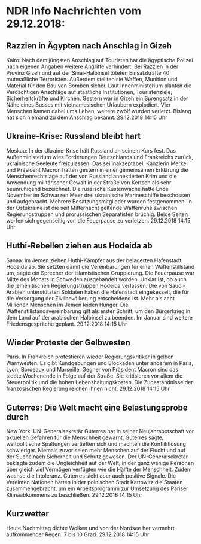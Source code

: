 # NDR Info Nachrichten vom 29.12.2018:


## Razzien in Ägypten nach Anschlag in Gizeh
Kairo: Nach dem jüngsten Anschlag auf Touristen hat die ägyptische Polizei nach eigenen Angaben weitere Angriffe verhindert. Bei Razzien in der Provinz Gizeh und auf der Sinai-Halbinsel töteten Einsatzkräfte 40 mutmaßliche Terroristen. Außerdem stellten sie Waffen, Munition und Material für den Bau von Bomben sicher. Laut Innenministerium planten die Verdächtigen Anschläge auf staatliche Institutionen, Touristenziele, Sicherheitskräfte und Kirchen. Gestern war in Gizeh ein Sprengsatz in der Nähe eines Busses mit vietnamesischen Urlaubern explodiert. Vier Menschen kamen dabei ums Leben, weitere zwölf wurden verletzt. Bislang hat sich niemand zu dem Anschlag bekannt. 29.12.2018 14:15 Uhr 

## Ukraine-Krise: Russland bleibt hart
Moskau: In der Ukraine-Krise hält Russland an seinem Kurs fest. Das Außenministerium wies Forderungen Deutschlands und Frankreichs zurück, ukrainische Seeleute freizulassen. Das sei inakzeptabel. Kanzlerin Merkel und Präsident Macron hatten gestern in einer gemeinsamen Erklärung die Menschenrechtslage auf der von Russland annektierten Krim und die Anwendung militärischer Gewalt in der Straße von Kertsch als sehr beunruhigend bezeichnet. Die russische Küstenwache hatte Ende November im Schwarzen Meer drei ukrainische Marineschiffe beschossen und aufgebracht. Mehrere Besatzungsmitglieder wurden festgenommen. In der Ostukraine ist die seit Mitternacht geltende Waffenruhe zwischen Regierungstruppen und prorussischen Separatisten brüchig. Beide Seiten werfen sich gegenseitig vor, die Feuerpause zu verletzen. 29.12.2018 14:15 Uhr 

## Huthi-Rebellen ziehen aus Hodeida ab
Sanaa: Im Jemen ziehen Huthi-Kämpfer aus der belagerten Hafenstadt Hodeida ab. Sie setzten damit die Vereinbarungen für einen Waffenstillstand um, sagte ein Sprecher der islamistischen Gruppierung. Die Feuerpause war Mitte des Monats in Schweden ausgehandelt worden. Unklar ist, ob auch die jemenitischen Regierungstruppen Hodeida verlassen. Die von Saudi-Arabien unterstützten Soldaten haben die Hafenstadt eingekesselt, die für die Versorgung der Zivilbevölkerung entscheidend ist. Mehr als acht Millionen Menschen im Jemen leiden Hunger. Die Waffenstillstandsvereinbarung gilt als erster Schritt, um den Bürgerkrieg in dem Land auf der arabischen Halbinsel zu beenden. Im Januar sind weitere Friedensgespräche geplant. 29.12.2018 14:15 Uhr 

## Wieder Proteste der Gelbwesten
Paris. In Frankreich protestieren wieder Regierungskritiker in gelben Warnwesten. Es gibt Kundgebungen und Blockaden unter anderem in Paris, Lyon, Bordeaux und Marseille. Gegner von Präsident Macron sind das siebte Wochenende in Folge auf der Straße. Sie kritisieren vor allem die Steuerpolitik und die hohen Lebenshaltungskosten. Die Zugeständnisse der französischen Regierung reichen ihnen nicht. 29.12.2018 14:15 Uhr 

## Guterres: Die Welt macht eine Belastungsprobe durch
New York: UN-Generalsekretär Guterres hat in seiner Neujahrsbotschaft vor aktuellen Gefahren für die Menschheit gewarnt. Guterres sagte, weltpolitische Spaltungen vertieften sich und machten die Konfliktlösung schwieriger. Niemals zuvor seien mehr Menschen auf der Flucht und auf der Suche nach Sicherheit und Schutz gewesen. Der UN-Generalsekretär beklagte zudem die Ungleichheit auf der Welt, in der ganz wenige Personen über gleich viel Vermögen verfügten wie die Hälfte der Menschheit. Zudem wachse die Intoleranz. Guterres sieht aber auch positive Signale. Die Vereinten Nationen hätten in der polnischen Stadt Kattowitz die Staaten zusammengebracht, um ein Arbeitsprogramm zur Umsetzung des Pariser Klimaabkommens zu beschließen. 29.12.2018 14:15 Uhr 

## Kurzwetter
Heute Nachmittag dichte Wolken und von der Nordsee her vermehrt aufkommender Regen. 7 bis 10 Grad. 29.12.2018 14:15 Uhr 
